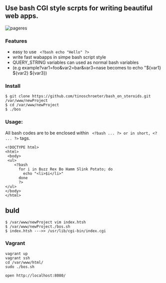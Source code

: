 ## Use bash CGI style scrpts for writing beautiful web apps.
![pageres](https://raw.githubusercontent.com/tinoschroeter/bash_on_steroids/master/static/like_a_boss.png)

### Features
- easy to use  ``` <?bash echo "Hello" ?>```
- write fast wabapps in simpe bash script style
- QUERY_STRING variables can used as normal bash variables 
- (e.g example?var1=foo&var2=bar&var3=nase becomes to echo "${var1} ${var2} ${var3})

### Install
```
$ git clone https://github.com/tinoschroeter/bash_on_steroids.git /var/www/newProject
$ cd /var/www/newProject
$ ./bos
```

### Usage:
All bash codes are to be enclosed within ``` <?bash ... ?> or in short, <? ... ?>``` tags. 
```
<!DOCTYPE html>
<html>
 <body>
 <ul>
    <?bash
      for i in Buzz Rex Bo Hamm Slink Potato; do 
        echo "<li>$i</li>"
      done
      ?>
</ul>
</body>
</html>
```

## buld
```
$ /var/www/newProject vim index.htsh
$ /var/www/newProject./bos.sh 
$ index.htsh --->> /usr/lib/cgi-bin/index.cgi
```
### Vagrant
```
vagrant up
vagrant ssh
cd /var/www/html/
sudo ./bos.sh

open http://localhost:8080/
```
